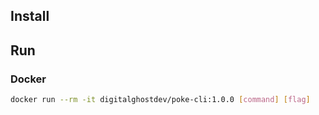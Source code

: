## Install

## Run

### Docker
```bash
docker run --rm -it digitalghostdev/poke-cli:1.0.0 [command] [flag]
```
